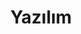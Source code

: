 ---
title: "Yazılım"
description: "C#, PHP ve diğer programlama dilleri ilgili paylaşımlar"
slug: "yazilim"
image: "markus-spiske-466ENaLuhLY-unsplash.jpg"
style:
    background: "#df7988"
    color: "#fff"
---